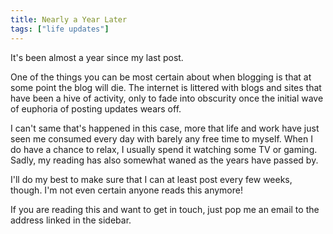 ```yaml
---
title: Nearly a Year Later
tags: ["life updates"]
---
```

It's been almost a year since my last post. 

One of the things you can be most certain about when blogging is that at some point the blog will die. The internet is littered with blogs and sites that have been a hive of activity, only to fade into obscurity once the initial wave of euphoria of posting updates wears off.

I can't same that's happened in this case, more that life and work have just seen me consumed every day with barely any free time to myself. When I do have a chance to relax, I usually spend it watching some TV or gaming. Sadly, my reading has also somewhat waned as the years have passed by.

I'll do my best to make sure that I can at least post every few weeks, though. I'm not even certain anyone reads this anymore!

If you are reading this and want to get in touch, just pop me an email to the address linked in the sidebar.
